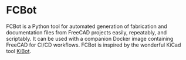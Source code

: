 # FCBot

FCBot is a Python tool for automated generation of fabrication and documentation files from FreeCAD projects easily, repeatably, and scriptably. It can be used with a companion Docker image containing FreeCAD for CI/CD workflows. FCBot is inspired by the wonderful KiCad tool [KiBot](https://github.com/INTI-CMNB/KiBot).
